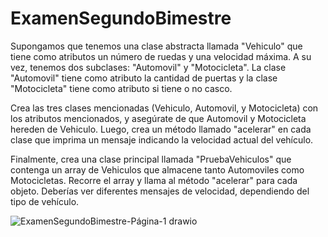 # ExamenSegundoBimestre
Supongamos que tenemos una clase abstracta llamada "Vehiculo" que tiene como atributos un número de ruedas y una velocidad máxima. A su vez, tenemos dos subclases: "Automovil" y "Motocicleta". La clase "Automovil" tiene como atributo la cantidad de puertas y la clase "Motocicleta" tiene como atributo si tiene o no casco.

Crea las tres clases mencionadas (Vehiculo, Automovil, y Motocicleta) con los atributos mencionados, y asegúrate de que Automovil y Motocicleta hereden de Vehiculo. Luego, crea un método llamado "acelerar" en cada clase que imprima un mensaje indicando la velocidad actual del vehículo.

Finalmente, crea una clase principal llamada "PruebaVehiculos" que contenga un array de Vehiculos que almacene tanto Automoviles como Motocicletas. Recorre el array y llama al método "acelerar" para cada objeto. Deberías ver diferentes mensajes de velocidad, dependiendo del tipo de vehículo.

![ExamenSegundoBimestre-Página-1 drawio](https://user-images.githubusercontent.com/112999994/226211094-5d8319d9-50ec-4bde-96d8-36b93d315140.png)

